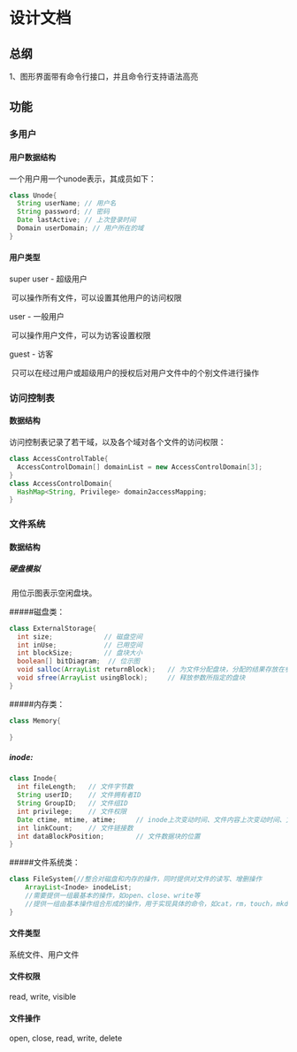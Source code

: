 # 设计文档

## 总纲

1、图形界面带有命令行接口，并且命令行支持语法高亮

## 功能

### 多用户

#### 用户数据结构

一个用户用一个unode表示，其成员如下：

~~~java
class Unode{
  String userName; // 用户名
  String password; // 密码
  Date lastActive; // 上次登录时间
  Domain userDomain; // 用户所在的域
}
~~~

#### 用户类型

super user - 超级用户

​	可以操作所有文件，可以设置其他用户的访问权限

user - 一般用户

​	可以操作用户文件，可以为访客设置权限

guest - 访客

​	只可以在经过用户或超级用户的授权后对用户文件中的个别文件进行操作

### 访问控制表

#### 数据结构

访问控制表记录了若干域，以及各个域对各个文件的访问权限：

~~~java
class AccessControlTable{
  AccessControlDomain[] domainList = new AccessControlDomain[3];
}
class AccessControlDomain{
  HashMap<String, Privilege> domain2accessMapping;
}
~~~



### 文件系统

#### 数据结构

#####	硬盘模拟

​	用位示图表示空闲盘块。

#####磁盘类：

~~~java
class ExternalStorage{
  int size;				// 磁盘空间
  int inUse;			// 已用空间
  int blockSize;		// 盘块大小
  boolean[] bitDiagram;	 // 位示图
  void salloc(ArrayList returnBlock);	// 为文件分配盘块，分配的结果存放在参数中
  void sfree(ArrayList usingBlock);		// 释放参数所指定的盘块
}
~~~

#####内存类：

```java
class Memory{
    
}
```

##### 	inode:


~~~java
class Inode{
  int fileLength;	// 文件字节数
  String userID;	// 文件拥有者ID
  String GroupID;	// 文件组ID
  int privilege;	// 文件权限
  Date ctime, mtime, atime; 	// inode上次变动时间、文件内容上次变动时间、文件上次打开时间
  int linkCount;	// 文件链接数
  int dataBlockPosition; 		// 文件数据块的位置
}
~~~

#####文件系统类：

~~~java
class FileSystem{//整合对磁盘和内存的操作，同时提供对文件的读写、增删操作
	ArrayList<Inode> inodeList;    
	//需要提供一组最基本的操作，如open、close、write等
    //提供一组由基本操作组合形成的操作，用于实现具体的命令，如cat，rm，touch，mkdir，ls等
}
~~~



#### 文件类型

系统文件、用户文件

#### 文件权限

read, write, visible

#### 文件操作

open, close, read, write, delete

